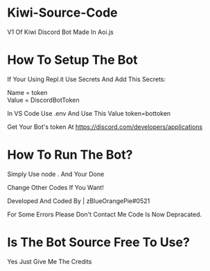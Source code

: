 # Kiwi-Source-Code
V1 Of Kiwi Discord Bot Made In Aoi.js

# How To Setup The Bot
If Your Using Repl.it Use Secrets And Add This Secrets:

Name = token<br>
Value = DiscordBotToken

In VS Code Use .env And Use This Value
token=bottoken

Get Your Bot's token At https://discord.com/developers/applications

# How To Run The Bot?

Simply Use node . And Your Done

Change Other Codes If You Want!

Developed And Coded By | zBlueOrangePie#0521

For Some Errors Please Don't Contact Me Code Is Now Depracated.

# Is The Bot Source Free To Use?

Yes Just Give Me The Credits
